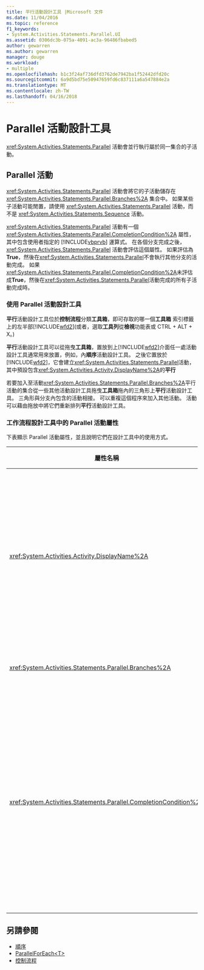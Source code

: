 ```yaml
---
title: 平行活動設計工具 |Microsoft 文件
ms.date: 11/04/2016
ms.topic: reference
f1_keywords:
- System.Activities.Statements.Parallel.UI
ms.assetid: 0306dc3b-075a-4091-ac3a-96486fbabed5
author: gewarren
ms.author: gewarren
manager: douge
ms.workload:
- multiple
ms.openlocfilehash: b1c3f24af736dfd3762de7942ba1f52442dfd20c
ms.sourcegitcommit: 6a9d5bd75e50947659fd6c837111a6a547884e2a
ms.translationtype: MT
ms.contentlocale: zh-TW
ms.lasthandoff: 04/16/2018
---
```

# <a name="parallel-activity-designer"></a>Parallel 活動設計工具
<xref:System.Activities.Statements.Parallel> 活動會並行執行屬於同一集合的子活動。

## <a name="the-parallel-activity"></a>Parallel 活動
 <xref:System.Activities.Statements.Parallel> 活動會將它的子活動儲存在 <xref:System.Activities.Statements.Parallel.Branches%2A> 集合中。 如果某些子活動可能閒置，請使用 <xref:System.Activities.Statements.Parallel> 活動，而不是 <xref:System.Activities.Statements.Sequence> 活動。

 <xref:System.Activities.Statements.Parallel> 活動有一個 <xref:System.Activities.Statements.Parallel.CompletionCondition%2A> 屬性，其中包含使用者指定的 [!INCLUDE[vbprvb](../code-quality/includes/vbprvb_md.md)] 運算式。 在各個分支完成之後，<xref:System.Activities.Statements.Parallel> 活動會評估這個屬性。 如果評估為**True**，然後在<xref:System.Activities.Statements.Parallel>不會執行其他分支的活動完成。 如果<xref:System.Activities.Statements.Parallel.CompletionCondition%2A>未評估成**True**，然後在<xref:System.Activities.Statements.Parallel>活動完成的所有子活動完成時。

### <a name="using-the-parallel-activity-designer"></a>使用 Parallel 活動設計工具
 **平行**活動設計工具位於**控制流程**分類**工具箱**，即可存取的哪一個**工具箱** 索引標籤上的左半部[!INCLUDE[wfd2](../workflow-designer/includes/wfd2_md.md)](或者，選取**工具列**從**檢視**功能表或 CTRL + ALT + X。)

 **平行**活動設計工具可以從拖曳**工具箱**，置放到上[!INCLUDE[wfd2](../workflow-designer/includes/wfd2_md.md)]介面任一處活動設計工具通常用來放置，例如，內**順序**活動設計工具。 之後它置放於[!INCLUDE[wfd2](../workflow-designer/includes/wfd2_md.md)]，它會建立<xref:System.Activities.Statements.Parallel>活動，其中預設包含<xref:System.Activities.Activity.DisplayName%2A>的**平行**

 若要加入至活動<xref:System.Activities.Statements.Parallel.Branches%2A>平行活動的集合從一些其他活動設計工具拖曳**工具箱**拖內的三角形上**平行**活動設計工具。 三角形與分支內包含的活動相接。 可以重複這個程序來加入其他活動。 活動可以藉由拖放中將它們重新排列**平行**活動設計工具。

### <a name="parallel-activity-properties-in-the-workflow-designer"></a>工作流程設計工具中的 Parallel 活動屬性
 下表顯示 Parallel 活動屬性，並且說明它們在設計工具中的使用方式。

|屬性名稱|必要項|使用方式|
|-------------------|--------------|-----------|
|<xref:System.Activities.Activity.DisplayName%2A>|False|指定活動設計工具在標頭中的易記顯示名稱。 預設值是**平行**。 這個值可以選擇性地編輯中**屬性**方格或直接在活動設計工具標頭。|
|<xref:System.Activities.Statements.Parallel.Branches%2A>|True|包含要執行之子活動的集合。|
|<xref:System.Activities.Statements.Parallel.CompletionCondition%2A>|False|在分支完成後評估。 如果評估為**True**，然後排定擱置中分支都會取消。 如果這個屬性未設定或評估為**False**，在活動完成的所有子活動完成時。 預設值是**null**。|

## <a name="see-also"></a>另請參閱

- [順序](../workflow-designer/sequence-activity-designer.md)
- [ParallelForEach\<T>](../workflow-designer/parallelforeach-t-activity-designer.md)
- [控制流程](../workflow-designer/control-flow-activity-designers.md)